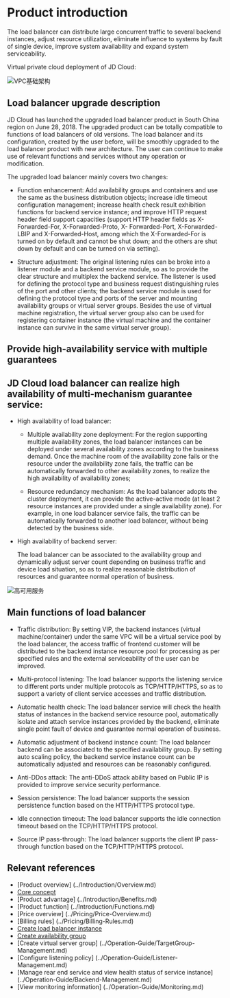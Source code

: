 # Product introduction

The load balancer can distribute large concurrent traffic to several backend instances, adjust resource utilization, eliminate influence to systems by fault of single device, improve system availability and expand system serviceability.

Virtual private cloud deployment of JD Cloud:

![VPC基础架构](../../../../image/Networking/ALB/ALB-001.png)

## Load balancer upgrade description

JD Cloud has launched the upgraded load balancer product in South China region on June 28, 2018. The upgraded product can be totally compatible to functions of load balancers of old versions. The load balancer and its configuration, created by the user before, will be smoothly upgraded to the load balancer product with new architecture. The user can continue to make use of relevant functions and services without any operation or modification.

The upgraded load balancer mainly covers two changes:

- Function enhancement: Add availability groups and containers and use the same as the business distribution objects; increase idle timeout configuration management; increase health check result exhibition functions for backend service instance; and improve HTTP request header field support capacities (support HTTP header fields as X-Forwarded-For, X-Forwarded-Proto, X- Forwarded-Port, X-Forwarded-LBIP and X-Forwarded-Host, among which the X-Forwarded-For is turned on by default and cannot be shut down; and the others are shut down by default and can be turned on via setting).

- Structure adjustment: The original listening rules can be broke into a listener module and a backend service module, so as to provide the clear structure and multiplex the backend service. The listener is used for defining the protocol type and business request distinguishing rules of the port and other clients; the backend service module is used for defining the protocol type and ports of the server and mounting availability groups or virtual server groups. Besides the use of virtual machine registration, the virtual server group also can be used for registering container instance (the virtual machine and the container instance can survive in the same virtual server group).

## Provide high-availability service with multiple guarantees

## JD Cloud load balancer can realize high availability of multi-mechanism guarantee service:

- High availability of load balancer:

	- Multiple availability zone deployment: For the region supporting multiple availability zones, the load balancer instances can be deployed under several availability zones according to the business demand. Once the machine room of the availability zone fails or the resource under the availability zone fails, the traffic can be automatically forwarded to other availability zones, to realize the high availability of availability zones;


	- Resource redundancy mechanism: As the load balancer adopts the cluster deployment, it can provide the active-active mode (at least 2 resource instances are provided under a single availability zone). For example, in one load balancer service fails, the traffic can be automatically forwarded to another load balancer, without being detected by the business side.

- High availability of backend server:

	The load balancer can be associated to the availability group and dynamically adjust server count depending on business traffic and device load situation, so as to realize reasonable distribution of resources and guarantee normal operation of business.

![高可用服务](../../../../image/Networking/ALB/ALB-008.png)

## Main functions of load balancer

- Traffic distribution: By setting VIP, the backend instances (virtual machine/container) under the same VPC will be a virtual service pool by the load balancer, the access traffic of frontend customer will be distributed to the backend instance resource pool for processing as per specified rules and the external serviceability of the user can be improved.

- Multi-protocol listening: The load balancer supports the listening service to different ports under multiple protocols as TCP/HTTP/HTTPS, so as to support a variety of client service accesses and traffic distribution.

- Automatic health check: The load balancer service will check the health status of instances in the backend service resource pool, automatically isolate and attach service instances provided by the backend, eliminate single point fault of device and guarantee normal operation of business.

- Automatic adjustment of backend instance count: The load balancer backend can be associated to the specified availability group. By setting auto scaling policy, the backend service instance count can be automatically adjusted and resources can be reasonably configured.

- Anti-DDos attack: The anti-DDoS attack ability based on Public IP is provided to improve service security performance.

- Session persistence: The load balancer supports the session persistence function based on the HTTP/HTTPS protocol type.

- Idle connection timeout: The load balancer supports the idle connection timeout based on the TCP/HTTP/HTTPS protocol.

- Source IP pass-through: The load balancer supports the client IP pass-through function based on the TCP/HTTP/HTTPS protocol.

## Relevant references

- [Product overview] (../Introduction/Overview.md)
- [Core concept](../Introduction/Core-Concepts.md)
- [Product advantage] (../Introduction/Benefits.md)
- [Product function] (../Introduction/Functions.md)
- [Price overview] (../Pricing/Price-Overview.md)
- [Billing rules] (../Pricing/Billing-Rules.md)
- [Create load balancer instance](../Getting-Started/Create-Instance.md)
- [Create availability group](../Getting-Started/Create-AvailabilityGroup.md)
- [Create virtual server group] (../Operation-Guide/TargetGroup-Management.md)
- [Configure listening policy] (../Operation-Guide/Listener-Management.md)
- [Manage rear end service and view health status of service instance] (../Operation-Guide/Backend-Management.md)
- [View monitoring information] (../Operation-Guide/Monitoring.md)
